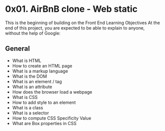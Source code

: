# 0x01. AirBnB clone - Web static

This is the beginning of building on the Front End
Learning Objectives
At the end of this project, you are expected to be able to explain to anyone, without the help of Google:

## General
- What is HTML
- How to create an HTML page
- What is a markup language
- What is the DOM
- What is an element / tag
- What is an attribute
- How does the browser load a webpage
- What is CSS
- How to add style to an element
- What is a class
- What is a selector
- How to compute CSS Specificity Value
- What are Box properties in CSS
